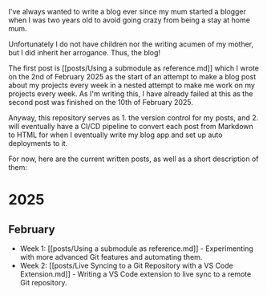 I've always wanted to write a blog ever since my mum started a blogger when I was two years old to avoid going crazy from being a stay at home mum.

Unfortunately I do not have children nor the writing acumen of my mother, but I did inherit her arrogance. Thus, the blog!

The first post is [[posts/Using a submodule as reference.md]] which I wrote on the 2nd of February 2025 as the start of an attempt to make a blog post about my projects every week in a nested attempt to make me work on my projects every week. As I'm writing this, I have already failed at this as the second post was finished on the 10th of February 2025.

Anyway, this repository serves as 1. the version control for my posts, and 2. will eventually have a CI/CD pipeline to convert each post from Markdown to HTML for when I eventually write my blog app and set up auto deployments to it.

For now, here are the current written posts, as well as a short description of them:

# 2025
## February
- Week 1: [[posts/Using a submodule as reference.md]] - Experimenting with more advanced Git features and automating them.
- Week 2: [[posts/Live Syncing to a Git Repository with a VS Code Extension.md]] - Writing a VS Code extension to live sync to a remote Git repository.
